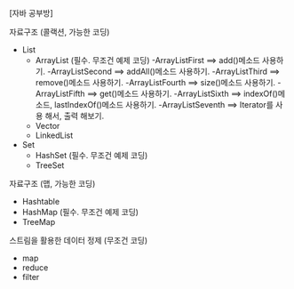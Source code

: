 [자바 공부방]

자료구조 (콜랙션, 가능한 코딩)

- List
    - ArrayList (필수. 무조건 예제 코딩)
        -ArrayListFirst ==> add()메소드 사용하기.
        -ArrayListSecond ==> addAll()메소드 사용하기.
        -ArrayListThird ==> remove()메소드 사용하기.
        -ArrayListFourth ==> size()메소드 사용하기.
        -ArrayListFifth ==> get()메소드 사용하기.
        -ArrayListSixth ==> indexOf()메소드, lastIndexOf()메소드 사용하기.
        -ArrayListSeventh ==> Iterator를 사용 해서, 출력 해보기.
    - Vector
    - LinkedList
- Set
    - HashSet (필수. 무조건 예제 코딩)
    - TreeSet

자료구조 (맵, 가능한 코딩)

- Hashtable
- HashMap (필수. 무조건 예제 코딩)
- TreeMap

스트림을 활용한 데이터 정제 (무조건 코딩)

- map
- reduce
- filter